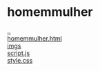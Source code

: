 # homemmulher 
<a href='https://gabrielryanft.github.io/learning/cursoemvideo/javascript/exercicios-cursoemvideo' target='_self' rel='prev'>..</a><br/>
<a href='https://gabrielryanft.github.io/learning/cursoemvideo/javascript/exercicios-cursoemvideo/homemmulher/homemmulher.html' target='_blank' rel='next'>homemmulher.html</a><br/>
<a href='https://gabrielryanft.github.io/learning/cursoemvideo/javascript/exercicios-cursoemvideo/homemmulher/imgs/' target='_self' rel='next'>imgs</a><br/>
<a href='https://gabrielryanft.github.io/learning/cursoemvideo/javascript/exercicios-cursoemvideo/homemmulher/script.js' target='_blank' rel='next'>script.js</a><br/>
<a href='https://gabrielryanft.github.io/learning/cursoemvideo/javascript/exercicios-cursoemvideo/homemmulher/style.css' target='_blank' rel='next'>style.css</a><br/>
